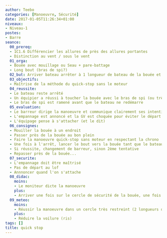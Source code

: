 ```yaml
---
author: Teebo
categories: [Manoeuvre, Sécurité]
date: 2017-01-05T11:26:34+01:00
niveaux:
- Niveau-1
postes:
- Barre
seance:
  00_prereq:
  - 1C1.6 Différencier les allures de près des allures portantes
  - Distinction au vent / sous le vent
  01_orga:
  - Bouée avec mouillage ou Seau + pare-battage
  - Long bout (bras de spi?)
  02_but: Arriver bateau arrêter à 1 longueur de bateau de la bouée et lancer le bras de spi au niveau des haubants pour toucher la bouée
  03_objectifs:
  - Maîtrise de la méthode du quick-stop sans le moteur
  04_reussite:
  - Le bateau reste arrêté
  - Un équipier a réussi à toucher la bouée avec le bras de spi (ou très proche)
  - Le bras de spi est ramené avant que le bateau ne redémarre
  05_evaluation:
  - Le barreur dirige la manoeuvre et communique clairement ses intentions
  - L'empannage est annoncé et la GV est choquée pour éviter le départ au lof
  - L'équipage pense à s'attacher (et le dit)
  06_consignes:
  - Mouiller la bouée à un endroit
  - Passer près de la bouée au bon plein
  - Faire la manoeuvre quick-stop sans moteur en respectant la chrono
  - Une fois à l'arrêt, lancer le bout vers la bouée tant que le bateau ne redémarre pas
  - Si réussite, changement de barreur, sinon 2ème tentative
  - Repasser près de la bouée...
  07_securite:
  - L'empannage doit être maîtrisé
  - Pas de départ au lof
  - Annnoncer quand l'on s'attache
  08_didac:
    moins:
    - Le moniteur dicte la manoeuvre
    plus:
    - Arriver une fois sur le cercle de sécurité de la bouée, une fois pour récupérer la bouée inconsciente
  09_meteo:
    moins:
    - Réussir la manoeuvre dans un cercle très restreint (2 longueurs de bateau max)
    plus:
    - Réduire la voilure (ris)
tags: []
title: quick stop
---
```


